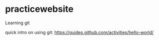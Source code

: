 practicewebsite
===============
Learning git

quick intro on using git:
  https://guides.github.com/activities/hello-world/

